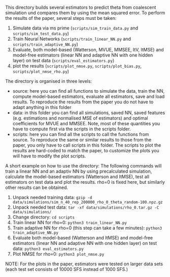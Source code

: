 This directory builds several estimators to predict theta from coalescent simulation und compares them by using the mean squared error.
To perform the results of the paper, several steps must be taken:
1) Simulate data via ms prime (`scripts/sim_train_data.py` and `scripts/sim_test_data.py`)
2) Train Neural Networks (`scripts/train_linear_NN.py` and `scripts/train_adaptive_NN.py`)
3) Evaluate, both model-based (Watterson, MVUE, MMSEE, ItV, ItMSE) and model-free estimators (linear NN and adaptive NN with one hidden layer) on test data (`scripts/eval_estimators.py`)
4) plot the results (`scripts/plot_nmse.py`, `scripts/plot_bias.py`, `scripts/plot_nmse_rho.py`)

The directory is organised in three levels:
- source: here you can find all functions to simulate the data, train the NN, compute model-based estimators, evaluate all estimators, save and load results. To reproduce the results from the paper you do not have to adapt anything in this folder
- data: in this folder you can find all simulations, saved NN, saved features (e.g. estimations and normalised MSE of estimators) and optimal coefficients for MVUE and MMSEE. Note, most of these quantities you have to compute first via the scripts in the scripts folder.
- scripts: here you can find all the scripts to call the functions from source. To reproduce the same or similar results to those from the paper, you only have to call scripts in this folder. The scripts to plot the results are hard-coded to match the paper, to customize the plots you will have to modify the 
    plot scripts. 

A short example on how to use the directory:
The following commands will train a linear NN and an adaptiv NN by using precalculated simulation, calculate the model-based estimators (Watterson and ItMSE), test all estimators on test data and plot the results. rho=0 is fixed here, but similarly other results can be obtained. 
1) Unpack needed training data:
    `gzip -d data/simulations/sim_n_40_rep_200000_rho_0_theta_random-100.npz.gz`
2) Unpack needed test data:
    `tar -xf data/simulations/rho_0.tar.gz -C data/simulations/`
3) Change directory:
    `cd scripts`
3) Train linear NN for rho=0: 
    `python3 train_linear_NN.py`
4) Train adaptive NN for rho=0 (this step can take a few minutes):
    `python3 train_adaptive_NN.py`
5) Evaluate both model-based (Watterson and ItMSE) and model-free estimators (linear NN and adaptive NN with one hidden layer) on test data:
    `python3 eval_estimators.py`
6) Plot NMSE for rho=0:
    `python3 plot_nmse.py`
    
NOTE: For the plots in the paper, estimators were tested on larger data sets (each test set consists of 10000 SFS instead of 1000 SFS.)
   






